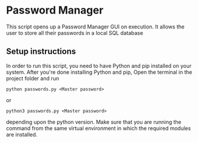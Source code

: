 # Password Manager
This script opens up a Password Manager GUI on execution. It allows the user to store all their passwords in a local SQL database

## Setup instructions
In order to run this script, you need to have Python and pip installed on your system. 
After you're done installing Python and pip, Open the terminal in the project folder and run
```
python passwords.py <Master password>
```
or
```
python3 passwords.py <Master password>
```
depending upon the python version. Make sure that you are running the command from the same virtual environment in which the required modules are installed.


